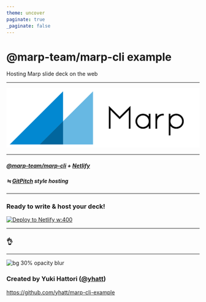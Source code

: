 ```yaml
---
theme: uncover
paginate: true
_paginate: false
---
```


# <!--fit--> @marp-team/marp-cli example

Hosting Marp slide deck on the web

---

![Marp bg 60%](https://github.com/marp-team/marp/blob/master/marp.png?raw=true)

---

<!--
_backgroundColor: #123
_color: #fff
-->

##### <!--fit--> [@marp-team/marp-cli](https://github.com/marp-team/marp-cli) + [Netlify](https://www.netlify.com/)
##### <!--fit--> ≒ [GitPitch](https://gitpitch.com/) style hosting

---

### Ready to write & host your deck!

[![Deploy to Netlify w:400](https://www.netlify.com/img/deploy/button.svg)](https://app.netlify.com/start/deploy?repository=https://github.com/yhatt/marp-cli-example)

---

### <!--fit--> :ok_hand:

---

![bg 30% opacity blur](https://github.com/yhatt.png)

### Created by Yuki Hattori ([@yhatt](https://github.com/yhatt))

https://github.com/yhatt/marp-cli-example
